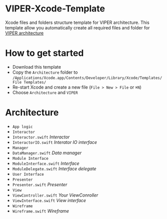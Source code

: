 # VIPER-Xcode-Template
Xcode files and folders structure template for VIPER architecture.
This template allow you automatically create all required files and folder for [VIPER architecture](http://www.objc.io/issue-13/viper.html)

# How to get started

- Download this template
- Copy the `Architecture` folder to `/Applications/Xcode.app/Contents/Developer/Library/Xcode/Templates/File Templates/`
- Re-start Xcode and create a new file (`File > New > File` or `⌘N`)
- Choose `Architecture` and `VIPER`

# Architecture

- `App logic`
- `Interactor`
- `Interactor.swift` _Interactor_
- `InteractorIO.swift` _Interator IO interface_
- `Manager`
- `DataManager.swift` _Data manager_
- `Module Interface`
- `ModuleInterface.swift` _Interface_
- `ModuleDelegate.swift` _Interface delegate_
- `User Interface`
- `Presenter`
- `Presenter.swift` _Presenter_
- `View`
- `ViewController.swift` _Your ViewConroller_
- `ViewInterface.swift` _View interface_
- `Wireframe`
- `Wireframe.swift` _Wireframe_
